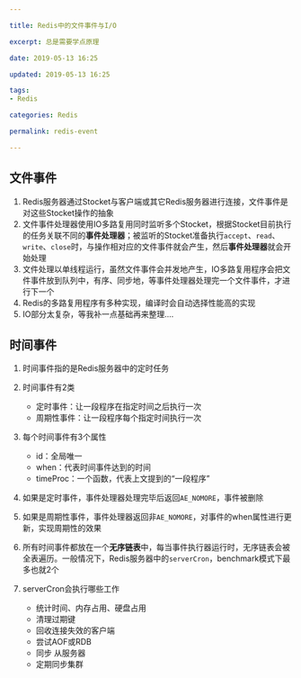 ```yaml
---

title: Redis中的文件事件与I/O

excerpt: 总是需要学点原理

date: 2019-05-13 16:25

updated: 2019-05-13 16:25

tags:
- Redis

categories: Redis

permalink: redis-event

---
```


## 文件事件

1. Redis服务器通过Stocket与客户端或其它Redis服务器进行连接，文件事件是对这些Stocket操作的抽象
2. 文件事件处理器使用IO多路复用同时监听多个Stocket，根据Stocket目前执行的任务关联不同的**事件处理器**；被监听的Stocket准备执行`accept`、`read`、`write`、`close`时，与操作相对应的文件事件就会产生，然后**事件处理器**就会开始处理
3. 文件处理以单线程运行，虽然文件事件会并发地产生，IO多路复用程序会把文件事件放到队列中，有序、同步地，等事件处理器处理完一个文件事件，才进行下一个
4. Redis的多路复用程序有多种实现，编译时会自动选择性能高的实现
5. IO部分太复杂，等我补一点基础再来整理….



## 时间事件

1. 时间事件指的是Redis服务器中的定时任务

2. 时间事件有2类
   - 定时事件：让一段程序在指定时间之后执行一次
   - 周期性事件：让一段程序每个指定时间执行一次
3. 每个时间事件有3个属性
   - id：全局唯一
   - when：代表时间事件达到的时间
   - timeProc：一个函数，代表上文提到的“一段程序”
4. 如果是定时事件，事件处理器处理完毕后返回`AE_NOMORE`，事件被删除
5. 如果是周期性事件，事件处理器返回非`AE_NOMORE`，对事件的when属性进行更新，实现周期性的效果

6. 所有时间事件都放在一个**无序链表**中，每当事件执行器运行时，无序链表会被全表遍历。一般情况下，Redis服务器中的`serverCron`，benchmark模式下最多也就2个
7. serverCron会执行哪些工作
   - 统计时间、内存占用、硬盘占用
   - 清理过期键
   - 回收连接失效的客户端
   - 尝试AOF或RDB
   - 同步 从服务器
   - 定期同步集群

